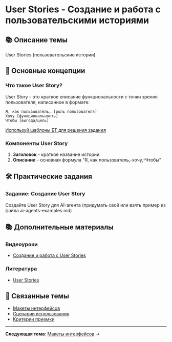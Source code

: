# User Stories - Создание и работа с пользовательскими историями

## 📚 Описание темы

User Stories (пользовательские истории)

## 📖 Основные концепции

### Что такое User Story?

User Story - это краткое описание функциональности с точки зрения пользователя, написанное в формате:

```
Я, как пользователь, [роль пользователя]
Хочу [функциональность]
Чтобы [выгода/цель]
```
[Используй шаблоны БТ для решения задания](../materials/Шаблон%20БТ.pdf)

### Компоненты User Story

1. **Заголовок** - краткое название истории
2. **Описание** - основная формула "Я, как пользователь,-хочу,-Чтобы"

## 🛠 Практические задания

### Задание: Создание User Story
Создайте User Story для AI-агента (придумать свой или взять пример из файла ai-agents-examples.md)


## 📚 Дополнительные материалы

### Видеоуроки
- [Создание и работа с User Stories](https://youtu.be/WVAeuRFio5s)

### Литература
- [User Stories]()

## 🔗 Связанные темы

- [Макеты интерфейсов](./interface-mockups.md)
- [Сценарии использования](./use-cases.md)
- [Критерии приемки](../06-Swagger-Acceptance-Criteria-Resume/acceptance-criteria.md)

---

**Следующая тема**: [Макеты интерфейсов](./interface-mockups.md) → 